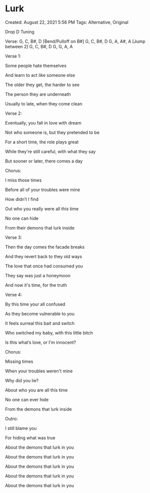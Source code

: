 # Lurk

Created: August 22, 2021 5:56 PM
Tags: Alternative, Original

Drop D Tuning

Verse:
G, C, B#, D [Bend/Pulloff on B#]
G, C, B#, D
G, A, A#, A [Jump between 2]
G, C, B#, D
G, G, A, A

Verse 1:

Some people hate themselves

And learn to act like someone else

The older they get, the harder to see

The person they are underneath

Usually to late, when they come clean

Verse 2:

Eventually, you fall in love with dream

Not who someone is, but they pretended to be

For a short time, the role plays great

While they're still careful, with what they say

But sooner or later, there comes a day

Chorus:

I miss those times

Before all of your troubles were mine

How didn’t I find

Out who you really were all this time 

No one can hide

From their demons that lurk inside

Verse 3:

Then the day comes the facade breaks

And they revert back to they old ways

The love that once had consumed you

They say  was just a honeymoon

And now it's time, for the truth

Verse 4:

By this time your all confused

As they become vulnerable to you

It feels surreal this bait and switch

Who switched my baby, with this little bitch

Is this what’s love, or I'm innocent?

Chorus:

Missing times

When your troubles weren't mine

Why did you lie?

About who you are all this time

No one can ever hide

From the demons that lurk inside

Outro:

I still blame you

For hiding what was true 

About the demons that lurk in you

About the demons that lurk in you

About the demons that lurk in you

About the demons that lurk in you

About the demons that lurk in you